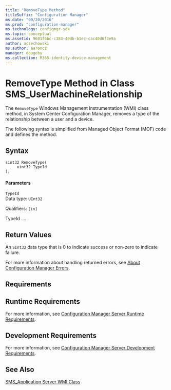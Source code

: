 ```yaml
---
title: "RemoveType Method"
titleSuffix: "Configuration Manager"
ms.date: "09/20/2016"
ms.prod: "configuration-manager"
ms.technology: configmgr-sdk
ms.topic: conceptual
ms.assetid: 9601f6bc-c383-40db-b1ec-cac40d6f3e9a
author: aczechowski
ms.author: aaroncz
manager: dougeby
ms.collection: M365-identity-device-management
---
```

# RemoveType Method in Class SMS_UserMachineRelationship
The `RemoveType` Windows Management Instrumentation (WMI) class method, in System Center Configuration Manager, removes a type of the relationship between a user and a device.  

 The following syntax is simplified from Managed Object Format (MOF) code and defines the method.  

## Syntax  

```  
sint32 RemoveType(  
     uint32 TypeId  
);  
```  

#### Parameters  
 `TypeId`  
 Data type: `UInt32`  

 Qualifiers: `[in]`  

 TypeId ….   

## Return Values  
 An  `SInt32` data type that is 0 to indicate success or non-zero to indicate failure.  

 For more information about handling returned errors, see [About Configuration Manager Errors](../../../../../develop/core/understand/about-configuration-manager-errors.md).  

## Requirements  

## Runtime Requirements  
 For more information, see [Configuration Manager Server Runtime Requirements](../../../../../develop/core/reqs/server-runtime-requirements.md).  

## Development Requirements  
 For more information, see [Configuration Manager Server Development Requirements](../../../../../develop/core/reqs/server-development-requirements.md).  

## See Also  
 [SMS_Application Server WMI Class](../../../../../develop/reference/apps/sms_application-server-wmi-class.md)   
